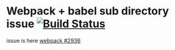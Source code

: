 # Webpack + babel sub directory issue [![Build Status](https://travis-ci.org/hyzhak/webpack-babel-folder-issue.svg?branch=master)](https://travis-ci.org/hyzhak/webpack-babel-folder-issue)
 
issue is here [webpack #2936](https://github.com/webpack/webpack/issues/2936) 
